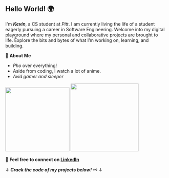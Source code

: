 ## **Hello World!** 🌍 

I'm ***Kevin***, a CS student at *Pitt*. I am currently living the life of a student eagerly pursuing a career in Software Engineering. Welcome into my digital playground where my personal and collaborative projects are brought to life. Explore the bits and bytes of what I’m working on, learning, and building. 



🍂 **About Me**

- *Pho* over everything!
- Aside from coding, I watch a lot of anime.  
- *Avid gamer and sleeper* 

<img src="https://media1.tenor.com/m/oziJ-NZiXmAAAAAd/kirby-suck.gif" width="200">  <img src="https://media.tenor.com/tC1wEBUuDPAAAAAM/kirby-sleep.gif" width="212">

  

🍵 **Feel free to connect on [LinkedIn](https://www.linkedin.com/in/dong-kevin)**

↓ ***Crack the code of my projects below!*** 🗝️ ↓

<!---
thekevindong/thekevindong is a ✨ special ✨ repository because its `README.md` (this file) appears on your GitHub profile.
You can click the Preview link to take a look at your changes.
--->
